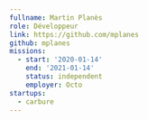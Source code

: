 ```yaml
---
fullname: Martin Planès
role: Développeur
link: https://github.com/mplanes
github: mplanes
missions:
  - start: '2020-01-14'
    end: '2021-01-14'
    status: independent
    employer: Octo
startups:
  - carbure
---
```

